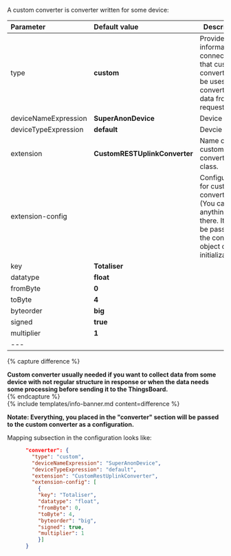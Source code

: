 A custom converter is converter written for some device:



|**Parameter**|**Default value**|**Description**|
|:-|:-|-
| type                        | **custom**                      | Provides information to connector that custom converter will be uses for converting data from request.                            |
| deviceNameExpression        | **SuperAnonDevice**             | Device name.                                                                                                                      |
| deviceTypeExpression        | **default**                     | Devcie type.                                                                                                                      |
| extension                   | **CustomRESTUplinkConverter**   | Name of custom converter class.                                                                                                   |
| extension-config            |                                 | Configuration, for custom converter (You can put anything, there. It will be passed to the converter object on initialization).   |
|   key                       | **Totaliser**                   |                                                                                                                                   |
|   datatype                  | **float**                       |                                                                                                                                   |
|   fromByte                  | **0**                           |                                                                                                                                   |
|   toByte                    | **4**                           |                                                                                                                                   |
|   byteorder                 | **big**                         |                                                                                                                                   |
|   signed                    | **true**                        |                                                                                                                                   |
|   multiplier                | **1**                           |                                                                                                                                   | 
|--- 

{% capture difference %}
  
**Custom converter usually needed if you want to collect data from some device with not regular structure in response or when the data needs some processing before sending it to the ThingsBoard.**  
{% endcapture %}  
{% include templates/info-banner.md content=difference %}  

**Notate: Everything, you placed in the "converter" section will be passed to the custom converter as a configuration.**  

Mapping subsection in the configuration looks like:  

```json
      "converter": {
        "type": "custom",
        "deviceNameExpression": "SuperAnonDevice",
        "deviceTypeExpression": "default",
        "extension": "CustomRestUplinkConverter",
        "extension-config": [
          {
          "key": "Totaliser",
          "datatype": "float",
          "fromByte": 0,
          "toByte": 4,
          "byteorder": "big",
          "signed": true,
          "multiplier": 1
          }]
      }
```
